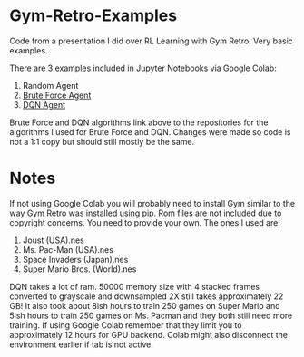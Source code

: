 # Gym-Retro-Examples
Code from a presentation I did over RL Learning with Gym Retro. Very basic examples.

There are 3 examples included in Jupyter Notebooks via Google Colab:
1. Random Agent
2. [Brute Force Agent](https://github.com/openai/retro/blob/master/retro/examples/brute.py)
3. [DQN Agent](https://github.com/philtabor/Youtube-Code-Repository/blob/master/ReinforcementLearning/DeepQLearning/dqn_keras.py)

Brute Force and DQN algorithms link above to the repositories for the algorithms I used for Brute Force and DQN. Changes were made so code is not a 1:1 copy but should still mostly be the same.

# Notes
If not using Google Colab you will probably need to install Gym similar to the way Gym Retro was installed using pip.
Rom files are not included due to copyright concerns. You need to provide your own. The ones I used are:
1. Joust (USA).nes
2. Ms. Pac-Man (USA).nes
3. Space Invaders (Japan).nes
4. Super Mario Bros. (World).nes

DQN takes a lot of ram. 50000 memory size with 4 stacked frames converted to grayscale and downsampled 2X still takes approximately 22 GB!
It also took about 8ish hours to train 250 games on Super Mario and 5ish hours to train 250 games on Ms. Pacman and they both still need more training. If using Google Colab remember that they limit you to approximately 12 hours for GPU backend. Colab might also disconnect the environment earlier if tab is not active.
